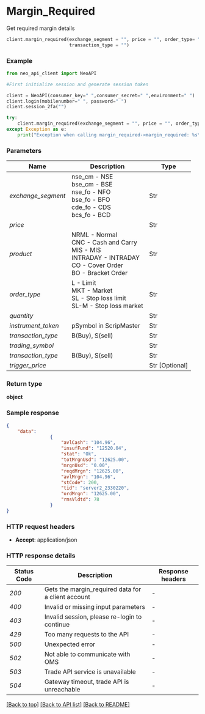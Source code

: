 # **Margin_Required**
Get required margin details

```python
client.margin_required(exchange_segment = "", price = "", order_type= "", product = "", quantity = "", instrument_token = "",
                       transaction_type = "")
```

### Example

```python
from neo_api_client import NeoAPI

#First initialize session and generate session token

client = NeoAPI(consumer_key=" ",consumer_secret=" ",environment=" ")
client.login(mobilenumber=" ", password=" ")
client.session_2fa("")

try:
    client.margin_required(exchange_segment = "", price = "", order_type= "", product = "",   quantity = "", instrument_token = "",  transaction_type = "")
except Exception as e:
    print("Exception when calling margin_required->margin_required: %s\n" % e)
```

### Parameters

| Name               | Description                                                                                                              | Type           |
|--------------------|--------------------------------------------------------------------------------------------------------------------------|----------------|
| *exchange_segment* | nse_cm - NSE<br/>bse_cm - BSE<br/>nse_fo - NFO<br/>bse_fo - BFO<br/>cde_fo - CDS<br/>bcs_fo - BCD                        | Str            |
| *price*            |                                                                                                                          | Str            |
| *product*          | NRML - Normal<br/>CNC - Cash and Carry<br/>MIS - MIS<br/>INTRADAY - INTRADAY<br/>CO - Cover Order<br/>BO - Bracket Order | Str            |
| *order_type*       | L - Limit<br/>MKT - Market<br/>SL - Stop loss limit<br/>SL-M - Stop loss market                                          | Str            |
| *quantity*         |                                                                                                                          | Str            |
| *instrument_token* | pSymbol in ScripMaster                                                                                                   | Str            |
| *transaction_type* | B(Buy), S(sell)                                                                                                          | Str            |
| *trading_symbol*   |                                                                                                                          | Str            |
| *transaction_type* | B(Buy), S(sell)                                                                                                          | Str            |
| *trigger_price*    |                                                                                                                          | Str [Optional] |


### Return type

**object**

### Sample response

```json
{
    "data": 
                {
                    "avlCash": "104.96", 
                    "insufFund": "12520.04", 
                    "stat": "Ok", 
                    "totMrgnUsd": "12625.00", 
                    "mrgnUsd": "0.00", 
                    "reqdMrgn": "12625.00", 
                    "avlMrgn": "104.96", 
                    "stCode": 200, 
                    "tid": "server2_2330220", 
                    "ordMrgn": "12625.00", 
                    "rmsVldtd": 78
                }
}
```

### HTTP request headers

 - **Accept**: application/json

### HTTP response details
| Status Code | Description                                           | Response headers |
|-------------|-------------------------------------------------------|------------------|
| *200*       | Gets the margin_required data for a client account    | -                |
| *400*       | Invalid or missing input parameters                   | -                |
| *403*       | Invalid session, please re-login to continue          | -                |
| *429*       | Too many requests to the API                          | -                |
| *500*       | Unexpected error                                      | -                |
| *502*       | Not able to communicate with OMS                      | -                |
| *503*       | Trade API service is unavailable                      | -                |
| *504*       | Gateway timeout, trade API is unreachable             | -                |

[[Back to top]](#) [[Back to API list]](../README.md#documentation-for-api-endpoints)  [[Back to README]](../README.md)
